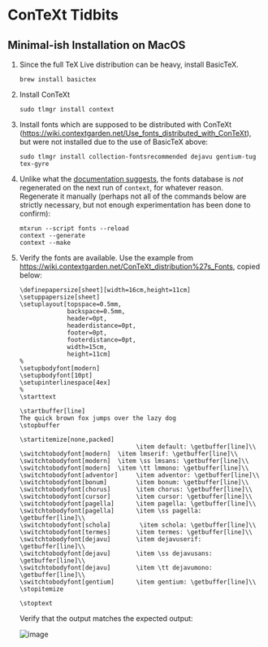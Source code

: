 # ConTeXt Tidbits

## Minimal-ish Installation on MacOS

1. Since the full TeX Live distribution can be heavy, install BasicTeX.

    ```
    brew install basictex
    ```

2. Install ConTeXt

    ```
    sudo tlmgr install context
    ```

3. Install fonts which are supposed to be distributed with ConTeXt (https://wiki.contextgarden.net/Use_fonts_distributed_with_ConTeXt), but were not installed due to the use of BasicTeX above:

    ```
    sudo tlmgr install collection-fontsrecommended dejavu gentium-tug tex-gyre
    ```

4. Unlike what the [documentation suggests](https://wiki.contextgarden.net/Fonts_in_LuaTeX), the fonts database is _not_ regenerated on the next run of `context`, for whatever reason. Regenerate it manually (perhaps not all of the commands below are strictly necessary, but not enough experimentation has been done to confirm):

    ```
    mtxrun --script fonts --reload
    context --generate
    context --make
    ```

5. Verify the fonts are available. Use the example from https://wiki.contextgarden.net/ConTeXt_distribution%27s_Fonts, copied below:

    ```context
    \definepapersize[sheet][width=16cm,height=11cm]
    \setuppapersize[sheet]
    \setuplayout[topspace=0.5mm,            
                 backspace=0.5mm,
                 header=0pt,
                 headerdistance=0pt,
                 footer=0pt,
                 footerdistance=0pt,
                 width=15cm,
                 height=11cm]
    %
    \setupbodyfont[modern]
    \setupbodyfont[10pt]
    \setupinterlinespace[4ex]
    %
    \starttext

    \startbuffer[line]
    The quick brown fox jumps over the lazy dog
    \stopbuffer

    \startitemize[none,packed]
                                    \item default: \getbuffer[line]\\
    \switchtobodyfont[modern]  \item lmserif: \getbuffer[line]\\
    \switchtobodyfont[modern]  \item \ss lmsans: \getbuffer[line]\\
    \switchtobodyfont[modern]  \item \tt lmmono: \getbuffer[line]\\
    \switchtobodyfont[adventor]     \item adventor: \getbuffer[line]\\
    \switchtobodyfont[bonum]        \item bonum: \getbuffer[line]\\
    \switchtobodyfont[chorus]       \item chorus: \getbuffer[line]\\
    \switchtobodyfont[cursor]       \item cursor: \getbuffer[line]\\
    \switchtobodyfont[pagella]      \item pagella: \getbuffer[line]\\
    \switchtobodyfont[pagella]      \item \ss pagella: \getbuffer[line]\\
    \switchtobodyfont[schola]        \item schola: \getbuffer[line]\\
    \switchtobodyfont[termes]       \item termes: \getbuffer[line]\\
    \switchtobodyfont[dejavu]       \item dejavuserif: \getbuffer[line]\\
    \switchtobodyfont[dejavu]       \item \ss dejavusans: \getbuffer[line]\\
    \switchtobodyfont[dejavu]       \item \tt dejavumono: \getbuffer[line]\\
    \switchtobodyfont[gentium]      \item gentium: \getbuffer[line]\\
    \stopitemize

    \stoptext    
    ```
    
    Verify that the output matches the expected output:
    
    ![image](https://user-images.githubusercontent.com/2456381/116314558-196bde80-a764-11eb-93b8-0c14ae5ce2af.png)
